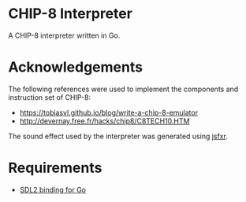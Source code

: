 # CHIP-8 Interpreter

A CHIP-8 interpreter written in Go.

# Acknowledgements

The following references were used to implement the components and instruction set of CHIP-8:

- https://tobiasvl.github.io/blog/write-a-chip-8-emulator
- http://devernay.free.fr/hacks/chip8/C8TECH10.HTM

The sound effect used by the interpreter was generated using [jsfxr](https://sfxr.me/).

# Requirements

- [SDL2 binding for Go](https://github.com/veandco/go-sdl2)
